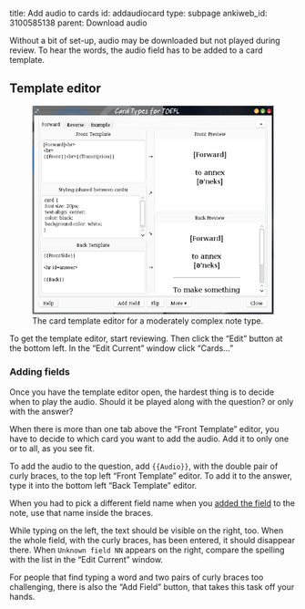 title: Add audio to cards
id: addaudiocard
type: subpage
ankiweb_id: 3100585138
parent: Download audio

Without a bit of set-up, audio may be downloaded but not played during
review. To hear the words, the audio field has to be added to a card
template.


## Template editor

<figure>
<img src="images/card_types.png" alt="Window with tabs reading Forward
Reverse Example at the top. The left of the main area is split in
three parts, Front template, Styling and Back template. The right is
split in two: Front preview and Back preview.">
<figcaption>The card template editor for a moderately complex note type.</figcaption>
</figure>
To get the template editor, start reviewing. Then click the “Edit”
button at the bottom left. In the “Edit Current” window click “Cards...”


### Adding fields

Once you have the template editor open, the hardest thing is to decide
when to play the audio. Should it be played along with the question?
or only with the answer?

When there is more than one tab above the “Front Template” editor, you
have to decide to which card you want to add the audio. Add it to
only one or to all, as you see fit.


To add the audio to the question, add `{{Audio}}`, with the double pair
of curly braces, to the top left “Front Template” editor. To add it to
the answer, type it into the bottom left “Back Template” editor.

When you had to pick a different field name when you
[added the field](Add%20audio%20field.html) to the note, use that name
inside the braces.

While typing on the left, the text should be visible on the right,
too. When the whole field, with the curly braces, has been entered, it
should disappear there. When `Unknown field NN` appears on the right,
compare the spelling with the list in the “Edit Current” window.

For people that find typing a word and two pairs of curly braces too
challenging, there is also the “Add Field” button, that takes this
task off your hands.
